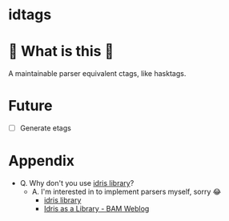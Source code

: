 # idtags

# :diamond_shape_with_a_dot_inside: What is this :diamond_shape_with_a_dot_inside:
A maintainable parser equivalent ctags, like hasktags.

# Future
- [ ] Generate etags

# Appendix

- Q. Why don't you use [idris library](https://www.stackage.org/lts-10.6/package/idris-1.2.0)?
    - A. I'm interested in to implement parsers myself, sorry :joy:
        - [idris library](https://www.stackage.org/lts-10.6/package/idris-1.2.0)
        - [Idris as a Library - BAM Weblog](https://brianmckenna.org/blog/idris_library)
